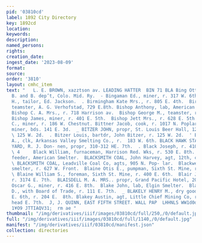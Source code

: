 ```yaml
---
pid: '03810cd'
label: 1892 City Directory
key: 1892cd
location: 
keywords: 
description: 
named_persons: 
rights: 
creation_date: 
ingest_date: '2023-08-09'
format: 
source: 
order: '3810'
layout: cmhc_item
text: "   L. E. BROWN, xazztson av. LEADING HATTER  BIN 71 BLA Bing Otto N., carpenter,
  B. and B. dep’t, Colo. Mid. Ry.  - Bingaman Ed., miner, r. 317 W. 6th,  Bird Martin
  H., tailor, Ed. Jackson.  . Birmingham Kate Mrs., r. 805 E. 4th.  Birney Stewart,
  teamster, A. G. Verhofstad, 729 E.8th. Bishop Anthony, lab, American Smelter.  .
  Bishop C. A. Mrs., r. 718 Harrison av.  Bishop George M., teamster, r. 616 E. 11th.
  Bishop James, miner, r. 401 E. 5th.  Bishop Jett Mrs., r. 628 E. 5th.  Bitner David
  C., miner, r. 186 W. Chestnut. Bittner Jacob, cook, r. 1017 N. Poplar. Bitzer Jacob,
  miner, bds. 141 E. 3d.  _ BITZER JOHN, propr, St. Louis Beer Hall, 124 W. 2d, r.
  \ 125 W. 2d.  . Bitzer Louis, bartdr, John Bitzer, r. 125 W. 2d.  ' Bixler Hotace
  A., clk, Arkansas Valley Smelting Co., r.  183 W. 6th. BLACK HAWK STABLES AND WOOD
  YARD, R. J. Don- nen, propr, 310-312 HE. 7th.  . Black Joseph, r. 410 W. 3d.  4
  \ 4     Black William, furnaceman, Harrison Red. Wks, r. 530 E. 8th.  Blackman EHd.,
  feeder, American Smelter.  BLACKSMITH COAL, John Harvey, agt, 12th, cor. Hem- lock.
  \ BLACKSMITH COAL, Leadville Coal Co, agts, 905 N. Pop- lar.  Blackwell Richard,
  smelter, r. 627 W. Front.  Blaine Otis E., pumpman, Sixth St. Mine, r. 325 E. 6th.
  \ Blaine William S., foreman, Sixth St. Mine, r. 400 E. 6th.  Blair John, carpenter,
  r. 3174 E. 7th.  BLAISDELL M. A. MRS.. propr, Grand Pacific Hotel, 202 E. 3d.  Blaisdell
  Oscar G., miner, r. 416 E. 8th.  Blake John, lab, Elgin Smelter.  Blake Marshall
  D., with Board of Trade, r. 111 E. 7th.  _ BLAKELY HENRY M., dry goods, 142-144
  E. 6th, r. 204 E.  8th. Blakey Austin, agt, Little Chief Mining Co, r. Fryer Hill,
  head E. 7th.  J, J. QUINN, EAST FIFTH STREET. WALL PAP  LHHNLS WW1d0d $06 “ANVdWOO
  1¥O9 JTTIAQV31;  rm ae "
thumbnail: "/img/derivatives/iiif/images/03810cd/full/250,/0/default.jpg"
full: "/img/derivatives/iiif/images/03810cd/full/1140,/0/default.jpg"
manifest: "/img/derivatives/iiif/03810cd/manifest.json"
collection: directories
---
```

